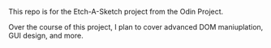 This repo is for the Etch-A-Sketch project from the Odin Project.

Over the course of this project, I plan to cover advanced DOM
maniuplation, GUI design, and more.
